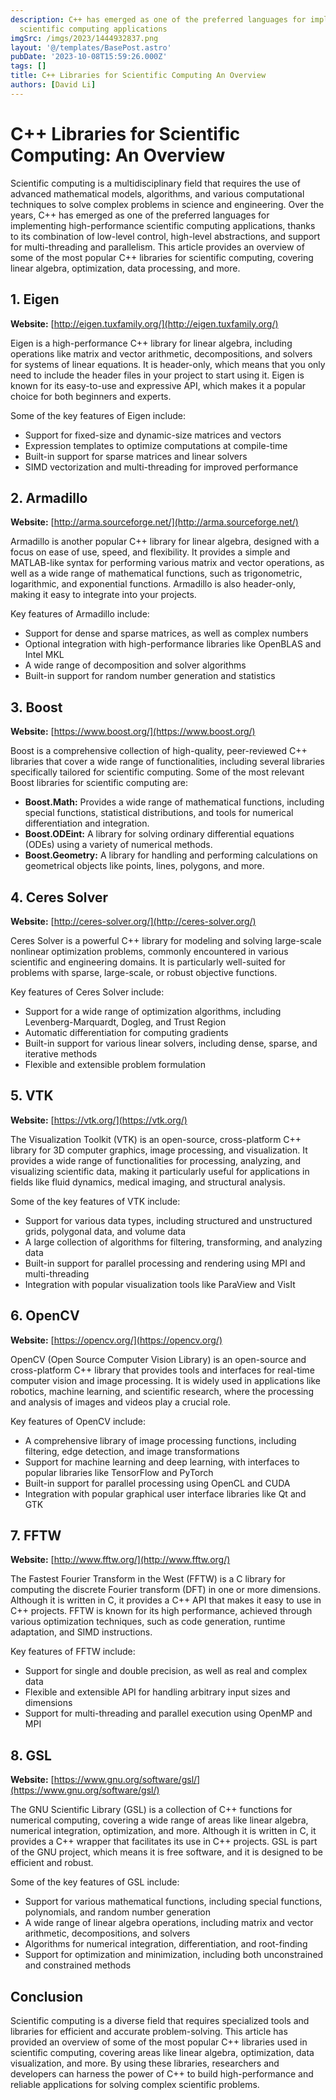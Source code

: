 ```yaml
---
description: C++ has emerged as one of the preferred languages for implementing high-performance
  scientific computing applications
imgSrc: /imgs/2023/1444932837.png
layout: '@/templates/BasePost.astro'
pubDate: '2023-10-08T15:59:26.000Z'
tags: []
title: C++ Libraries for Scientific Computing An Overview
authors: [David Li]
---
```


# C++ Libraries for Scientific Computing: An Overview

Scientific computing is a multidisciplinary field that requires the use of advanced mathematical models, algorithms, and various computational techniques to solve complex problems in science and engineering. Over the years, C++ has emerged as one of the preferred languages for implementing high-performance scientific computing applications, thanks to its combination of low-level control, high-level abstractions, and support for multi-threading and parallelism. This article provides an overview of some of the most popular C++ libraries for scientific computing, covering linear algebra, optimization, data processing, and more.

## 1. Eigen

**Website:** [http://eigen.tuxfamily.org/](http://eigen.tuxfamily.org/)

Eigen is a high-performance C++ library for linear algebra, including operations like matrix and vector arithmetic, decompositions, and solvers for systems of linear equations. It is header-only, which means that you only need to include the header files in your project to start using it. Eigen is known for its easy-to-use and expressive API, which makes it a popular choice for both beginners and experts.

Some of the key features of Eigen include:

- Support for fixed-size and dynamic-size matrices and vectors
- Expression templates to optimize computations at compile-time
- Built-in support for sparse matrices and linear solvers
- SIMD vectorization and multi-threading for improved performance

## 2. Armadillo

**Website:** [http://arma.sourceforge.net/](http://arma.sourceforge.net/)

Armadillo is another popular C++ library for linear algebra, designed with a focus on ease of use, speed, and flexibility. It provides a simple and MATLAB-like syntax for performing various matrix and vector operations, as well as a wide range of mathematical functions, such as trigonometric, logarithmic, and exponential functions. Armadillo is also header-only, making it easy to integrate into your projects.

Key features of Armadillo include:

- Support for dense and sparse matrices, as well as complex numbers
- Optional integration with high-performance libraries like OpenBLAS and Intel MKL
- A wide range of decomposition and solver algorithms
- Built-in support for random number generation and statistics

## 3. Boost

**Website:** [https://www.boost.org/](https://www.boost.org/)

Boost is a comprehensive collection of high-quality, peer-reviewed C++ libraries that cover a wide range of functionalities, including several libraries specifically tailored for scientific computing. Some of the most relevant Boost libraries for scientific computing are:

- **Boost.Math:** Provides a wide range of mathematical functions, including special functions, statistical distributions, and tools for numerical differentiation and integration.
- **Boost.ODEint:** A library for solving ordinary differential equations (ODEs) using a variety of numerical methods.
- **Boost.Geometry:** A library for handling and performing calculations on geometrical objects like points, lines, polygons, and more.

## 4. Ceres Solver

**Website:** [http://ceres-solver.org/](http://ceres-solver.org/)

Ceres Solver is a powerful C++ library for modeling and solving large-scale nonlinear optimization problems, commonly encountered in various scientific and engineering domains. It is particularly well-suited for problems with sparse, large-scale, or robust objective functions.

Key features of Ceres Solver include:

- Support for a wide range of optimization algorithms, including Levenberg-Marquardt, Dogleg, and Trust Region
- Automatic differentiation for computing gradients
- Built-in support for various linear solvers, including dense, sparse, and iterative methods
- Flexible and extensible problem formulation

## 5. VTK

**Website:** [https://vtk.org/](https://vtk.org/)

The Visualization Toolkit (VTK) is an open-source, cross-platform C++ library for 3D computer graphics, image processing, and visualization. It provides a wide range of functionalities for processing, analyzing, and visualizing scientific data, making it particularly useful for applications in fields like fluid dynamics, medical imaging, and structural analysis.

Some of the key features of VTK include:

- Support for various data types, including structured and unstructured grids, polygonal data, and volume data
- A large collection of algorithms for filtering, transforming, and analyzing data
- Built-in support for parallel processing and rendering using MPI and multi-threading
- Integration with popular visualization tools like ParaView and VisIt

## 6. OpenCV

**Website:** [https://opencv.org/](https://opencv.org/)

OpenCV (Open Source Computer Vision Library) is an open-source and cross-platform C++ library that provides tools and interfaces for real-time computer vision and image processing. It is widely used in applications like robotics, machine learning, and scientific research, where the processing and analysis of images and videos play a crucial role.

Key features of OpenCV include:

- A comprehensive library of image processing functions, including filtering, edge detection, and image transformations
- Support for machine learning and deep learning, with interfaces to popular libraries like TensorFlow and PyTorch
- Built-in support for parallel processing using OpenCL and CUDA
- Integration with popular graphical user interface libraries like Qt and GTK

## 7. FFTW

**Website:** [http://www.fftw.org/](http://www.fftw.org/)

The Fastest Fourier Transform in the West (FFTW) is a C library for computing the discrete Fourier transform (DFT) in one or more dimensions. Although it is written in C, it provides a C++ API that makes it easy to use in C++ projects. FFTW is known for its high performance, achieved through various optimization techniques, such as code generation, runtime adaptation, and SIMD instructions.

Key features of FFTW include:

- Support for single and double precision, as well as real and complex data
- Flexible and extensible API for handling arbitrary input sizes and dimensions
- Support for multi-threading and parallel execution using OpenMP and MPI

## 8. GSL

**Website:** [https://www.gnu.org/software/gsl/](https://www.gnu.org/software/gsl/)

The GNU Scientific Library (GSL) is a collection of C++ functions for numerical computing, covering a wide range of areas like linear algebra, numerical integration, optimization, and more. Although it is written in C, it provides a C++ wrapper that facilitates its use in C++ projects. GSL is part of the GNU project, which means it is free software, and it is designed to be efficient and robust.

Some of the key features of GSL include:

- Support for various mathematical functions, including special functions, polynomials, and random number generation
- A wide range of linear algebra operations, including matrix and vector arithmetic, decompositions, and solvers
- Algorithms for numerical integration, differentiation, and root-finding
- Support for optimization and minimization, including both unconstrained and constrained methods

## Conclusion

Scientific computing is a diverse field that requires specialized tools and libraries for efficient and accurate problem-solving. This article has provided an overview of some of the most popular C++ libraries used in scientific computing, covering areas like linear algebra, optimization, data visualization, and more. By using these libraries, researchers and developers can harness the power of C++ to build high-performance and reliable applications for solving complex scientific problems.